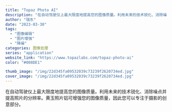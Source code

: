 ```yaml
---
title: "Topaz Photo AI"
description: "在自动驾驶仪上最大限度地提高您的图像质量。利用未来的技术锐化、消除噪点并提高照片的分辨率。黄玉照片铝可增强您的图像质量，"
author: "瑞东"
date: "2023-03-30"
tags:
  - "图像编辑"
  - "图片增强"
  - "降噪"
categories: 图像处理
series: "application"
website_link: "https://www.topazlabs.com/topaz-photo-ai"
color: "#008DE1"

thumb_image: "/img/22d345fa09532039c73239f2620734ed.jpg"
cover_image: "/img/22d345fa09532039c73239f2620734ed.jpg"
---
```


在自动驾驶仪上最大限度地提高您的图像质量。利用未来的技术锐化、消除噪点并提高照片的分辨率。黄玉照片铝可增强您的图像质量，因此您可以专注于摄影的创意部分。 